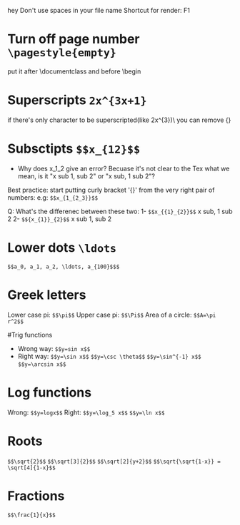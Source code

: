hey
Don't use spaces in your file name
Shortcut for render: F1

# Turn off page number ```\pagestyle{empty}```
put it after \documentclass and before \begin

# Superscripts ```2x^{3x+1}```
if there's only character to be superscripted(like 2x^{3})\\
you can remove {}

# Subsctipts ```$$x_{12}$$```
- Why does x_1_2 give an error?
  Becuase it's not clear to the Tex what we mean, is it "x sub 1, sub 2" or "x sub, 1 sub 2"?
  
Best practice: start putting curly bracket '{}' from the very right pair of numbers:
e.g:
```$$x_{1_{2_3}}$$```

Q: What's the differenec between these two:
1- ```$$x_{{1}_{2}}$$``` x sub, 1 sub 2
2- ```$${x_{1}}_{2}$$``` x sub 1, sub 2

# Lower dots ```\ldots```
```$$a_0, a_1, a_2, \ldots, a_{100}$$$```

# Greek letters
Lower case pi: ```$$\pi$$```
Upper case pi: ```$$\Pi$$```
Area of a circle: ```$$A=\pi r^2$$```


#Trig functions
* Wrong way:
```$$y=sin x$$```
* Right way: 
```$$y=\sin x$$```
```$$y=\csc \theta$$```
```$$y=\sin^{-1} x$$```
```$$y=\arcsin x$$```

# Log functions 
Wrong:
```$$y=logx$$```
Right:
```$$y=\log_5 x$$```
```$$y=\ln x$$```

# Roots
```$$\sqrt{2}$$```
```$$\sqrt[3]{2}$$```
```$$\sqrt[2]{y+2}$$```
```$$\sqrt{\sqrt{1-x}} = \sqrt[4]{1-x}$$```

# Fractions
```$$\frac{1}{x}$$```
